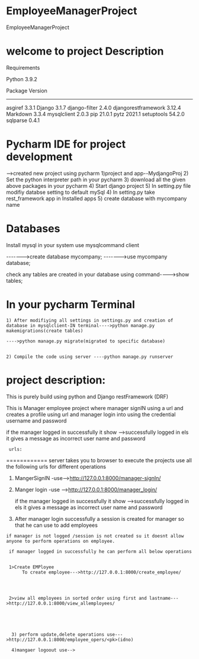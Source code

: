 # EmployeeManagerProject
EmployeeManagerProject


welcome to project Description 
==============================
Requirements

Python 3.9.2

Package             Version
------------------- -------
asgiref             3.3.1
Django              3.1.7
django-filter       2.4.0
djangorestframework 3.12.4
Markdown            3.3.4
mysqlclient         2.0.3
pip                 21.0.1
pytz                2021.1
setuptools          54.2.0
sqlparse            0.4.1

Pycharm IDE for project development
=====================================
-->created new project using pycharm 
   1)project and app--MydjangoProj
   2) Set the python interpreter path in your pycharm
   3) download all the given above packages in your pycharm
   4) Start django project
   5) In setting.py file modifiy databse setting  to default mySql 
   4) In setting.py  take rest_framework app in Installed apps
   5) create database with mycompany name



Databases
==========
Install mysql in your system
use mysqlcommand client 

------->create database  mycompany;
------->use mycompany database;

check any tables are created in your database using command---->show tables;
 


In your pycharm Terminal 
=======================
    1) After modifiying all settings in settings.py and creation of database in mysqlclient-IN terminal---->python manage.py makemigrations(create tables)
                                                                                                       ---->python manage.py migrate(migrated to specific database)
     

    2) Compile the code using server ----python manage.py runserver 


project description:
====================
  This is purely build using python and Django restFramework (DRF)

 This is Manager employee project  where manager signIN using a url and creates a profile using url and manager login into using the 
  credential username and password 
 

  if the manager logged in successfully it show -->successfully logged in
  els it gives a message as incorrect user name and password





     urls:
============
  server takes you to browser to execute the projects use all the following urls for different operations

  1)  MangerSignIN -use-->http://127.0.0.1:8000/manager-signIn/



  2)  Manger login -use -->http://127.0.0.1:8000/manager_login/

       if the manager logged in successfully it show -->successfully logged in
  els it gives a message as incorrect user name and password

  3) After manager login successfully a session is created for manager so that he can use to add employees
     
    if manager is not logged /session is not created su it doesnt allow anyone to perform operations on employee.
   
     if manager logged in successfully he can perform all below operations
 
     
     1>Create EMPloyee
          To create employee--->http://127.0.0.1:8000/create_employee/




     2>view all employees in sorted order using first and lastname--->http://127.0.0.1:8000/view_allemployees/





      3) perform update,delete operations use--->http://127.0.0.1:8000/employee_opers/<pk>(idno)

      4)mangaer logoout use-->

     




 


     
